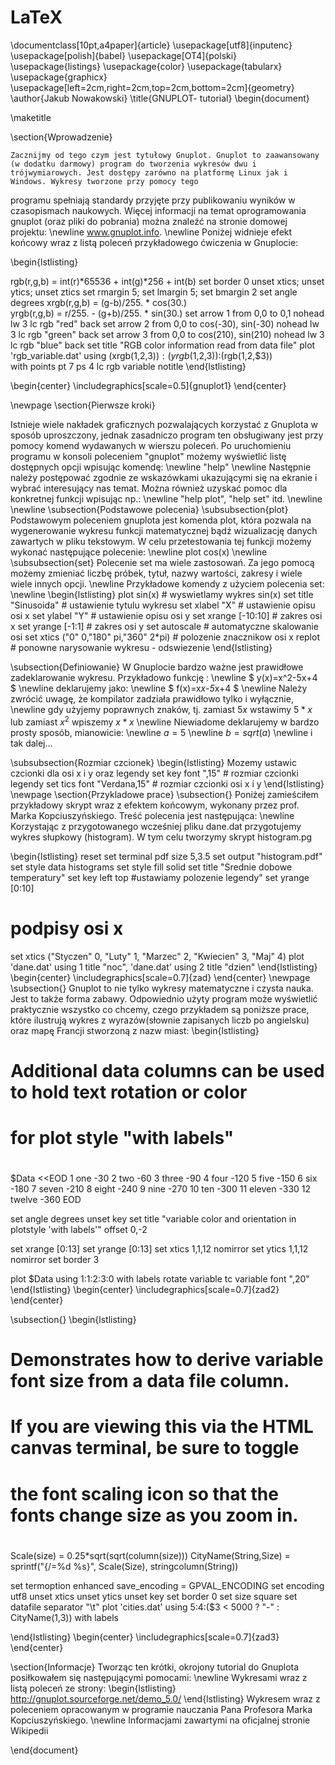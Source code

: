 # LaTeX
\documentclass[10pt,a4paper]{article}
\usepackage[utf8]{inputenc}
\usepackage[polish]{babel}
\usepackage[OT4]{polski}
\usepackage{listings}
\usepackage{color}
\usepackage{tabularx}
\usepackage{graphicx}
\usepackage[left=2cm,right=2cm,top=2cm,bottom=2cm]{geometry}
\author{Jakub Nowakowski}
\title{GNUPLOT- tutorial}
\begin{document}

\maketitle

\section{Wprowadzenie}

	Zacznijmy od tego czym jest tytułowy Gnuplot. Gnuplot to zaawansowany (w dodatku darmowy) program do tworzenia wykresów dwu i trójwymiarowych. Jest dostępy zarówno na platformę Linux jak i Windows. Wykresy tworzone przy pomocy tego
programu spełniają standardy przyjęte przy publikowaniu wyników w czasopismach naukowych.
Więcej informacji na temat oprogramowania gnuplot (oraz pliki do pobrania) można znaleźć na stronie
domowej projektu: 
\newline
www.gnuplot.info.
\newline
Poniżej widnieje efekt końcowy wraz z listą poleceń przykładowego ćwiczenia w Gnuplocie:

\begin{lstlisting}

rgb(r,g,b) = int(r)*65536 + int(g)*256 + int(b)
set border 0
unset xtics; unset ytics; unset ztics
set rmargin 5; set lmargin 5; set bmargin 2
set angle degrees
xrgb(r,g,b) = (g-b)/255. * cos(30.)  
yrgb(r,g,b) = r/255. - (g+b)/255. * sin(30.)
set arrow 1 from 0,0 to 0,1 nohead lw 3 lc rgb "red" back
set arrow 2 from 0,0 to cos(-30), sin(-30) nohead lw 3 lc rgb "green" back
set arrow 3 from 0,0 to cos(210), sin(210) nohead lw 3 lc rgb "blue" back
set title "RGB color information read from data file"
plot 'rgb_variable.dat' using (xrgb($1,$2,$3)):(yrgb($1,$2,$3)):(rgb($1,$2,$3)) \
     with points pt 7 ps 4 lc rgb variable notitle
\end{lstlisting}
     
\begin{center}
\includegraphics[scale=0.5]{gnuplot1}
\end{center}

\newpage
\section{Pierwsze kroki}

Istnieje wiele nakładek graficznych pozwalających korzystać z Gnuplota w sposób uproszczony, jednak
zasadniczo program ten obsługiwany jest przy pomocy komend wydawanych w wierszu poleceń. Po uruchomieniu programu w konsoli poleceniem "gnuplot" możemy wyświetlić listę dostępnych opcji wpisując komendę:
\newline
"help"
\newline
Następnie należy postępować zgodnie ze wskazówkami ukazującymi się na ekranie i wybrać interesujący
nas temat. Można również uzyskać pomoc dla konkretnej funkcji wpisując np.:
\newline
"help plot", "help set" itd.
\newline
\newline
\subsection{Podstawowe polecenia}
\subsubsection{plot}
Podstawowym poleceniem gnuplota jest komenda plot, która pozwala na wygenerowanie wykresu funkcji
matematycznej bądź wizualizację danych zawartych w pliku tekstowym.
W celu przetestowania tej funkcji możemy wykonać następujące polecenie:
\newline
plot cos(x)
\newline
\subsubsection{set}
Polecenie set ma wiele zastosowań. Za jego pomocą możemy zmieniać liczbę próbek, tytuł, nazwy wartości, zakresy i wiele wiele innych opcji.
\newline
Przykładowe komendy z użyciem polecenia set:
\newline
\begin{lstlisting}
plot sin(x) # wyswietlamy wykres sin(x)
set title "Sinusoida" # ustawienie tytulu wykresu
set xlabel "X" # ustawienie opisu osi x
set ylabel "Y" # ustawienie opisu osi y
set xrange [-10:10] # zakres osi x
set yrange [-1:1] # zakres osi y
set autoscale # automatyczne skalowanie osi
set xtics ("0" 0,"180" pi,"360" 2*pi) # polozenie znacznikow osi x
replot # ponowne narysowanie wykresu - odswiezenie
\end{lstlisting}

\subsection{Definiowanie}
W Gnuplocie bardzo ważne jest prawidłowe zadeklarowanie wykresu.
Przykładowo funkcję :
\newline
$ y(x)=x^2-5x+4 $
\newline
deklarujemy jako:
\newline
$ f(x)=x*x-5*x+4 $
\newline
Należy zwrócić uwagę, że kompilator zadziała prawidłowo tylko i wyłącznie,
\newline
gdy użyjemy poprawnych znaków, tj. zamiast $5x$ wstawimy $5*x$ lub zamiast $x^2$ wpiszemy $x*x$
\newline
Niewiadome deklarujemy w bardzo prosty sposób, mianowicie:
\newline
$a=5$
\newline
$b=sqrt(a)$
\newline
i tak dalej...

\subsubsection{Rozmiar czcionek}
\begin{lstlisting}
Mozemy ustawic czcionki dla osi x i y oraz legendy
set key font ",15" # rozmiar czcionki legendy
set tics font "Verdana,15" # rozmiar czcionki osi x i y
\end{lstlisting}
\newpage
\section{Przykladowe prace}
\subsection{}
Poniżej zamieściłem przykładowy skrypt wraz z efektem końcowym, wykonany przez prof. Marka Kopciuszyńskiego. Treść polecenia jest następująca: 
\newline
Korzystając z przygotowanego wcześniej pliku dane.dat przygotujemy
wykres słupkowy (histogram). W tym celu tworzymy skrypt histogram.pg

\begin{lstlisting}
reset
set terminal pdf size 5,3.5
set output "histogram.pdf"
set style data histograms
set style fill solid
set title "Srednie dobowe temperatury"
set key left top #ustawiamy polozenie legendy"
set yrange [0:10]
# podpisy osi x
set xtics ("Styczen" 0, "Luty" 1, "Marzec" 2, "Kwiecien" 3, "Maj" 4)
plot 'dane.dat' using 1 title "noc", 'dane.dat' using 2 title "dzien"
\end{lstlisting}
\begin{center}
\includegraphics[scale=0.7]{zad}
\end{center}
\newpage
\subsection{}
Gnuplot to nie tylko wykresy matematyczne i czysta nauka. Jest to także forma zabawy. Odpowiednio użyty program może wyświetlić praktycznie wszystko co chcemy, czego przykładem są poniższe prace, które ilustrują wykres z wyrazów(słownie zapisanych liczb po angielsku) oraz mapę Francji stworzoną z nazw miast:
\begin{lstlisting}
#
# Additional data columns can be used to hold text rotation or color
# for plot style "with labels"
#
$Data <<EOD
1 one -30
2 two -60
3 three -90
4 four -120
5 five -150
6 six -180
7 seven -210
8 eight -240
9 nine -270
10 ten -300
11 eleven -330
12 twelve -360
EOD

set angle degrees
unset key
set title "variable color and orientation in plotstyle 'with labels'" offset 0,-2

set xrange [0:13]
set yrange [0:13]
set xtics 1,1,12 nomirror
set ytics 1,1,12 nomirror
set border 3

plot $Data using 1:1:2:3:0 with labels rotate variable tc variable font ",20"
\end{lstlisting}
\begin{center}
\includegraphics[scale=0.7]{zad2}
\end{center}

\subsection{}
\begin{lstlisting}
#
# Demonstrates how to derive variable font size from a data file column.
# 
# If you are viewing this via the HTML canvas terminal, be sure to toggle
# the font scaling icon so that the fonts change size as you zoom in.
#
Scale(size) = 0.25*sqrt(sqrt(column(size)))
CityName(String,Size) = sprintf("{/=%d %s}", Scale(Size), stringcolumn(String))

set termoption enhanced
save_encoding = GPVAL_ENCODING
set encoding utf8
unset xtics
unset ytics
unset key
set border 0
set size square
set datafile separator "\t"
plot 'cities.dat' using 5:4:($3 < 5000 ? "-" : CityName(1,3)) with labels

\end{lstlisting}
\begin{center}
\includegraphics[scale=0.7]{zad3}
\end{center}

\section{Informacje}
Tworząc ten krótki, okrojony tutorial do Gnuplota posiłkowałem się następującymi pomocami:
\newline
Wykresami wraz z listą poleceń ze strony:
\begin{lstlisting}
http://gnuplot.sourceforge.net/demo_5.0/
\end{lstlisting}
Wykresem wraz z poleceniem opracowanym w programie nauczania Pana Profesora Marka Kopciuszyńskiego.
\newline
Informacjami zawartymi na oficjalnej stronie Wikipedii

\end{document}
